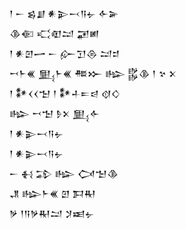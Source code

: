 <div class='block'>
<div class='line'>𒁹 𒀸 𒌗𒋗 𒀭𒉌𒁁𒀀𒉡 𒅆𒅕</div>
<div class='line'>𒆠𒈿 𒄣𒊏𒁺 𒂼𒅖</div>
<div class='line'>𒁹 𒀭𒇻𒅂 𒀸 𒅎𒋛𒁲 𒁺𒄑</div>
<div class='line'>𒍗𒈨𒌍 𒅅𒈨𒌍 𒍣𒁍 𒈗 𒌵𒆠 𒁹 𒆳 𒉽</div>
<div class='line'>𒁹 𒀯𒌋𒌋𒈠 𒁹 𒀯𒈦𒋰𒁀 𒋼𒄭</div>
<div class='line'>𒈗 𒍗𒈠 𒊩𒉽 𒅅𒅆</div>
<div class='line'>𒁹 𒀭𒉌𒁁𒀀𒉡</div>
<div class='line'>𒁹 𒀭𒉌𒁁𒀀𒉡</div>
<div class='line'>𒀸 𒈬 𒁉 𒈗 𒉏𒈠𒆠</div>
<div class='line'>𒂗 𒈗𒈨𒌍 𒇻 𒁕𒊑</div>
<div class='line'>𒃻 𒁹𒀀𒃻𒊑𒁺 𒋡𒀜𒉡</div>
</div>